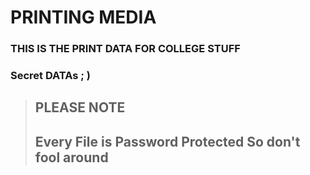# PRINTING MEDIA
### THIS IS THE PRINT DATA FOR COLLEGE STUFF 
### Secret DATAs ; ) 
> ## PLEASE NOTE 
> ## Every File is Password Protected So don't fool around 
